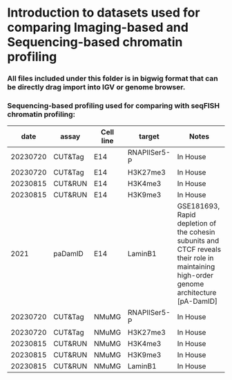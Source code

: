 # Introduction to datasets used for comparing Imaging-based and Sequencing-based chromatin profiling

### All files included under this folder is in bigwig format that can be directly drag import into IGV or genome browser.

### Sequencing-based profiling used for comparing with seqFISH chromatin profiling:
|date|assay|Cell line|target|Notes |
|-------|--------|-----------|-----|-----|
|20230720|CUT&Tag|E14|RNAPIISer5-P|In House|
|20230720|CUT&Tag|E14|H3K27me3|In House |
|20230815|CUT&RUN|E14|H3K4me3|In House|
|20230815|CUT&RUN|E14|H3K9me3|In House|
|2021|paDamID|E14|LaminB1|GSE181693, Rapid depletion of the cohesin subunits and CTCF reveals their role in maintaining high-order genome architecture [pA-DamID]|
|20230720|CUT&Tag|NMuMG|RNAPIISer5-P|In House|
|20230720|CUT&Tag|NMuMG|H3K27me3|In House|
|20230815|CUT&RUN|NMuMG|H3K4me3|In House|
|20230815|CUT&RUN|NMuMG|H3K9me3|In House|
|20230815|CUT&RUN|NMuMG|LaminB1|In House|
